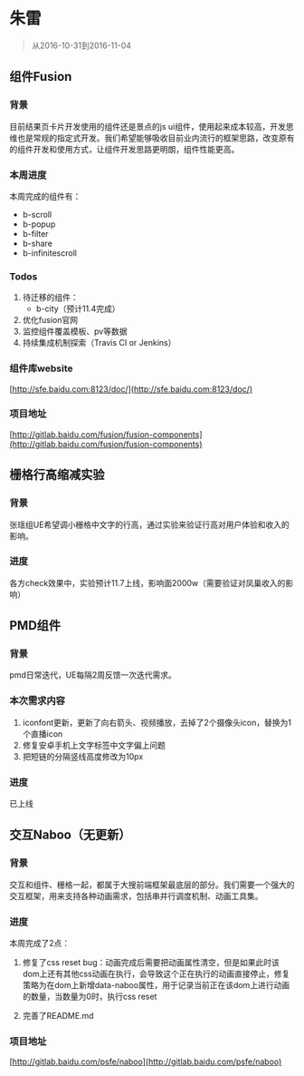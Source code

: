 # 朱雷

> 从2016-10-31到2016-11-04

## 组件Fusion

### 背景

目前结果页卡片开发使用的组件还是景点的js ui组件，使用起来成本较高，开发思维也是常规的指定式开发。我们希望能够吸收目前业内流行的框架思路，改变原有的组件开发和使用方式，让组件开发思路更明朗，组件性能更高。

### 本周进度

本周完成的组件有：

* b-scroll
* b-popup
* b-filter
* b-share
* b-infinitescroll

### Todos

1. 待迁移的组件：
    * b-city（预计11.4完成）
1. 优化fusion官网
1. 监控组件覆盖模板、pv等数据
1. 持续集成机制探索（Travis CI or Jenkins）

### 组件库website

[http://sfe.baidu.com:8123/doc/](http://sfe.baidu.com:8123/doc/)

### 项目地址

[http://gitlab.baidu.com/fusion/fusion-components](http://gitlab.baidu.com/fusion/fusion-components)

## 栅格行高缩减实验

### 背景

张瑶组UE希望调小栅格中文字的行高，通过实验来验证行高对用户体验和收入的影响。

### 进度

各方check效果中，实验预计11.7上线，影响面2000w（需要验证对凤巢收入的影响）

## PMD组件

### 背景

pmd日常迭代，UE每隔2周反馈一次迭代需求。

### 本次需求内容

1. iconfont更新，更新了向右箭头、视频播放，去掉了2个摄像头icon，替换为1个直播icon 
1. 修复安卓手机上文字标签中文字偏上问题
1. 把短链的分隔竖线高度修改为10px

### 进度

已上线

## 交互Naboo（无更新）

### 背景

交互和组件、栅格一起，都属于大搜前端框架最底层的部分。我们需要一个强大的交互框架，用来支持各种动画需求，包括串并行调度机制、动画工具集。

### 进度

本周完成了2点：

1. 修复了css reset bug：动画完成后需要把动画属性清空，但是如果此时该dom上还有其他css动画在执行，会导致这个正在执行的动画直接停止，修复策略为在dom上新增data-naboo属性，用于记录当前正在该dom上进行动画的数量，当数量为0时，执行css reset

1. 完善了README.md

### 项目地址

[http://gitlab.baidu.com/psfe/naboo](http://gitlab.baidu.com/psfe/naboo)


